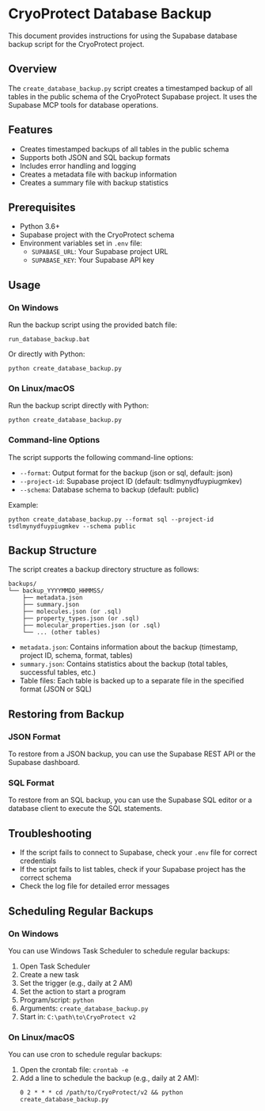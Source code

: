 # CryoProtect Database Backup

This document provides instructions for using the Supabase database backup script for the CryoProtect project.

## Overview

The `create_database_backup.py` script creates a timestamped backup of all tables in the public schema of the CryoProtect Supabase project. It uses the Supabase MCP tools for database operations.

## Features

- Creates timestamped backups of all tables in the public schema
- Supports both JSON and SQL backup formats
- Includes error handling and logging
- Creates a metadata file with backup information
- Creates a summary file with backup statistics

## Prerequisites

- Python 3.6+
- Supabase project with the CryoProtect schema
- Environment variables set in `.env` file:
  - `SUPABASE_URL`: Your Supabase project URL
  - `SUPABASE_KEY`: Your Supabase API key

## Usage

### On Windows

Run the backup script using the provided batch file:

```
run_database_backup.bat
```

Or directly with Python:

```
python create_database_backup.py
```

### On Linux/macOS

Run the backup script directly with Python:

```
python create_database_backup.py
```

### Command-line Options

The script supports the following command-line options:

- `--format`: Output format for the backup (json or sql, default: json)
- `--project-id`: Supabase project ID (default: tsdlmynydfuypiugmkev)
- `--schema`: Database schema to backup (default: public)

Example:

```
python create_database_backup.py --format sql --project-id tsdlmynydfuypiugmkev --schema public
```

## Backup Structure

The script creates a backup directory structure as follows:

```
backups/
└── backup_YYYYMMDD_HHMMSS/
    ├── metadata.json
    ├── summary.json
    ├── molecules.json (or .sql)
    ├── property_types.json (or .sql)
    ├── molecular_properties.json (or .sql)
    └── ... (other tables)
```

- `metadata.json`: Contains information about the backup (timestamp, project ID, schema, format, tables)
- `summary.json`: Contains statistics about the backup (total tables, successful tables, etc.)
- Table files: Each table is backed up to a separate file in the specified format (JSON or SQL)

## Restoring from Backup

### JSON Format

To restore from a JSON backup, you can use the Supabase REST API or the Supabase dashboard.

### SQL Format

To restore from an SQL backup, you can use the Supabase SQL editor or a database client to execute the SQL statements.

## Troubleshooting

- If the script fails to connect to Supabase, check your `.env` file for correct credentials
- If the script fails to list tables, check if your Supabase project has the correct schema
- Check the log file for detailed error messages

## Scheduling Regular Backups

### On Windows

You can use Windows Task Scheduler to schedule regular backups:

1. Open Task Scheduler
2. Create a new task
3. Set the trigger (e.g., daily at 2 AM)
4. Set the action to start a program
5. Program/script: `python`
6. Arguments: `create_database_backup.py`
7. Start in: `C:\path\to\CryoProtect v2`

### On Linux/macOS

You can use cron to schedule regular backups:

1. Open the crontab file: `crontab -e`
2. Add a line to schedule the backup (e.g., daily at 2 AM):
   ```
   0 2 * * * cd /path/to/CryoProtect/v2 && python create_database_backup.py